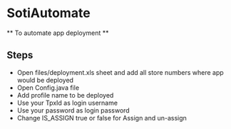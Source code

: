 # SotiAutomate
** To automate app deployment **

## Steps
- Open files/deployment.xls sheet and add all store numbers where app would be deployed 
- Open Config.java file
- Add profile name to be deployed
- Use your TpxId as login username
- Use your password as login password
- Change IS_ASSIGN true or false for Assign and un-assign
